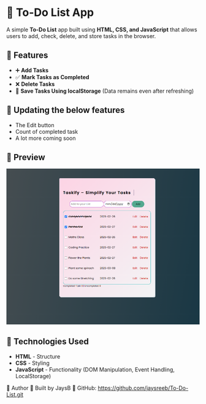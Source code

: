 # 📝 To-Do List App

A simple **To-Do List** app built using **HTML, CSS, and JavaScript** that allows users to add, check, delete, and store tasks in the browser.

## 🚀 Features
- ➕ **Add Tasks**  
- ✅ **Mark Tasks as Completed**  
- ❌ **Delete Tasks**  
- 💾 **Save Tasks Using localStorage** (Data remains even after refreshing)


## 🚀 Updating the below features
- The Edit button
- Count of completed task
- A lot more coming soon

## 📸 Preview
![alt text](image-3.png)

## 📂 Technologies Used
- **HTML** - Structure  
- **CSS** - Styling  
- **JavaScript** - Functionality (DOM Manipulation, Event Handling, LocalStorage)


👤 Author
👋 Built by JaysB
📌 GitHub: https://github.com/jaysreeb/To-Do-List.git
